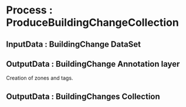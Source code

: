 # Process : ProduceBuildingChangeCollection  

## InputData : BuildingChange DataSet

## OutputData : BuildingChange Annotation layer 
Creation of zones and tags.

## OutputData : BuildingChanges Collection  

